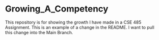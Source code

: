 # Growing_A_Competency
This repository is for showing the growth I have made in a CSE 485 Assignment.
This is an example of a change in the README.
I want to pull this change into the Main Branch.

